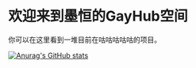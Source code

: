 # 欢迎来到墨恒的GayHub空间
你可以在这里看到一堆目前在咕咕咕咕咕的项目。

[![Anurag's GitHub stats](https://github-readme-stats.vercel.app/api?username=moheng233)](https://github.com/anuraghazra/github-readme-stats)
